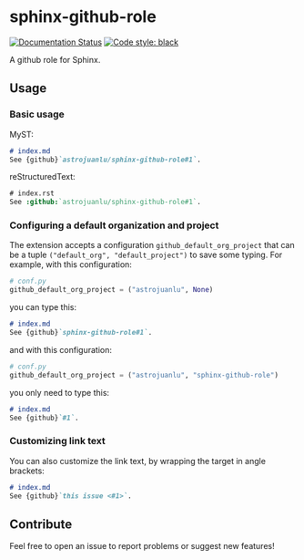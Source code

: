 # sphinx-github-role

[![Documentation Status](https://readthedocs.org/projects/sphinx-github-role/badge/?version=latest)](https://sphinx-github-role.readthedocs.io/en/latest/?badge=latest)
[![Code style: black](https://img.shields.io/badge/code%20style-black-000000.svg)](https://github.com/psf/black)

A github role for Sphinx.

## Usage

### Basic usage

MyST:

```md
# index.md
See {github}`astrojuanlu/sphinx-github-role#1`.
```

reStructuredText:

```rst
# index.rst
See :github:`astrojuanlu/sphinx-github-role#1`.
```

### Configuring a default organization and project

The extension accepts a configuration `github_default_org_project`
that can be a tuple `("default_org", "default_project")`
to save some typing. For example, with this configuration:

```python
# conf.py
github_default_org_project = ("astrojuanlu", None)
```

you can type this:

```md
# index.md
See {github}`sphinx-github-role#1`.
```

and with this configuration:

```python
# conf.py
github_default_org_project = ("astrojuanlu", "sphinx-github-role")
```

you only need to type this:

```md
# index.md
See {github}`#1`.
```

### Customizing link text

You can also customize the link text, by wrapping the target in angle brackets:

```md
# index.md
See {github}`this issue <#1>`.
```

## Contribute

Feel free to open an issue to report problems or suggest new features!
